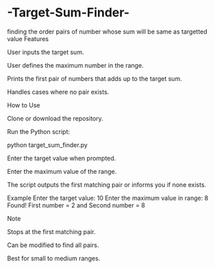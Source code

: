 # -Target-Sum-Finder-
finding the order pairs of number whose sum will be same as targetted value
Features

User inputs the target sum.

User defines the maximum number in the range.

Prints the first pair of numbers that adds up to the target sum.

Handles cases where no pair exists.

How to Use

Clone or download the repository.

Run the Python script:

python target_sum_finder.py


Enter the target value when prompted.

Enter the maximum value of the range.

The script outputs the first matching pair or informs you if none exists.

Example
Enter the target value: 10
Enter the maximum value in range: 8
Found!
First number = 2 and Second number = 8

Note

Stops at the first matching pair.

Can be modified to find all pairs.

Best for small to medium ranges.
